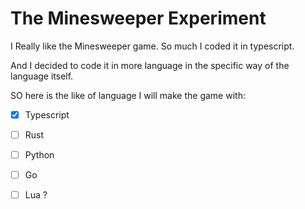 # The Minesweeper Experiment

I Really like the Minesweeper game.
So much I coded it in typescript.

And I decided to code it in more language in the specific way of the language itself.

SO here is the like of language I will make the game with:
- [x] Typescript
- [ ] Rust
- [ ] Python
- [ ] Go
- [ ] Lua ?

